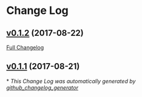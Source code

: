 # Change Log

## [v0.1.2](https://github.com/Robdel12/checkbox/tree/v0.1.2) (2017-08-22)
[Full Changelog](https://github.com/Robdel12/checkbox/compare/v0.1.1...v0.1.2)

## [v0.1.1](https://github.com/Robdel12/checkbox/tree/v0.1.1) (2017-08-21)


\* *This Change Log was automatically generated by [github_changelog_generator](https://github.com/skywinder/Github-Changelog-Generator)*